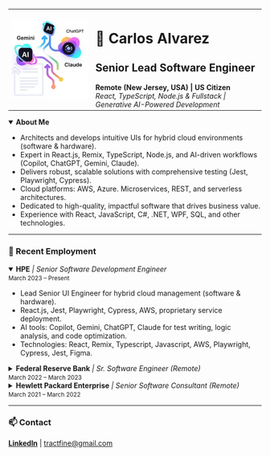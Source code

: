 <table align="center">
  <tr>
    <td width="33%" align="start" valign="middle">
      <img src="./assets/logo.png" alt="AgsisScanner Logo"   />
    </td>
    <td align="left" valign="middle">
      <h1>🚀 Carlos Alvarez</h1>
      <h2>Senior Lead Software Engineer</h2>
      <strong>Remote (New Jersey, USA) | US Citizen</strong><br>
      <em>React, TypeScript, Node.js & Fullstack | Generative AI-Powered Development</em>
    </td>
  </tr>
</table>

<details open>
  <summary><strong>About Me</strong></summary>
  <ul>
    <li>Architects and develops intuitive UIs for hybrid cloud environments (software & hardware).</li>
    <li>Expert in React.js, Remix, TypeScript, Node.js, and AI-driven workflows (Copilot, ChatGPT, Gemini, Claude).</li>
    <li>Delivers robust, scalable solutions with comprehensive testing (Jest, Playwright, Cypress).</li>
    <li>Cloud platforms: AWS, Azure. Microservices, REST, and serverless architectures.</li>
    <li>Dedicated to high-quality, impactful software that drives business value.</li>
    <li>Experience with React, JavaScript, C#, .NET, WPF, SQL, and other technologies.</li>
  </ul>
</details>

---

<h3>💼 Recent Employment</h3>

<details open>
  <summary><strong>HPE</strong> <em>| Senior Software Development Engineer</em> <br> <small>March 2023 – Present</small></summary>
  <ul>
    <li>Lead Senior UI Engineer for hybrid cloud management (software & hardware).</li>
    <li>React.js, Jest, Playwright, Cypress, AWS, proprietary service deployment.</li>
    <li>AI tools: Copilot, Gemini, ChatGPT, Claude for test writing, logic analysis, and code optimization.</li>
    <li>Technologies: React, Remix, Typescript, Javascript, AWS, Playwright, Cypress, Jest, Figma.</li>
  </ul>
</details>

<details>
  <summary><strong>Federal Reserve Bank</strong> <em>| Sr. Software Engineer (Remote)</em> <br> <small>March 2022 – March 2023</small></summary>
  <ul>
    <li>Developed consumer web app UI in React & Typescript.</li>
    <li>Built AWS serverless microservices: Lambda (NodeJs), DynamoDB, SNS, SQS.</li>
    <li>Achieved near 100% unit test coverage with Jest & Cypress.</li>
    <li>Full-stack contributions from AWS to UI.</li>
  </ul>
</details>

<details>
  <summary><strong>Hewlett Packard Enterprise</strong> <em>| Senior Software Consultant (Remote)</em> <br> <small>March 2021 – March 2022</small></summary>
  <ul>
    <li>Built UI for HPC cluster management (React/Functional).</li>
    <li>Designed Yarn config editor for cloud portal.</li>
    <li>Technologies: React.js, Cypress, Kubernetes, slurm, GIT, Sonar, Yarn, Npm.</li>
  </ul>
</details>

---

<h3>📫 Contact</h3>

<p>
  <a href="https://linkedin.com/in/jstechy"><strong>LinkedIn</strong></a> | <a href="mailto:tractfine@gmail.com">tractfine@gmail.com</a>
</p>
